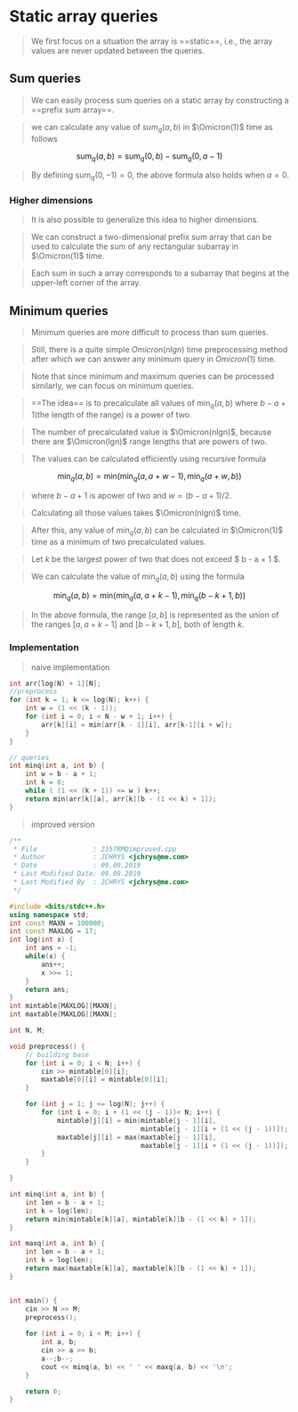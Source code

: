 # Static array queries
> We first focus on a situation the array is ==static==, i.e., the array values are never updated between the queries.

## Sum queries
> We can easily process sum queries on a static array by constructing a ==prefix sum array==.

> we can calculate any value of $sum_q(a, b)$ in $\Omicron(1)$ time as follows

$$
\text{sum}_q(a, b) = \text{sum}_q(0, b) - \text{sum}_q(0, a - 1)
$$

> By defining $\text{sum}_q(0, -1) = 0$, the above formula also holds when $a = 0$.


### Higher dimensions
> It is also possible to generalize this idea to higher dimensions.

> We can construct a two-dimensional prefix sum array that can be used to calculate the sum of any rectangular subarray in $\Omicron(1)$ time.

> Each sum in such a array corresponds to a subarray that begins at the upper-left corner of the array.


## Minimum queries
> Minimum queries are more difficult to process than sum queries.

> Still, there is a quite simple $Omicron(nlgn)$ time preprocessing method after which we can answer any minimum query in $Omicron(1)$ time. 

> Note that since minimum and maximum queries can be processed similarly, we can focus on minimum queries.

> ==The idea== is to precalculate all values of $\text{min}_q(a, b)$ where $b-a+1$(the length of the range) is a power of two.

> The number of precalculated value is $\Omicron(nlgn)$, because there are $\Omicron(lgn)$ range lengths that are powers of two.

> The values can be calculated efficiently using recursive formula

$$
\text{min}_q(a, b) = \text{min}(\text{min}_q(a, a + w -1), \text{min}_q(a + w, b) ) 
$$
> where $b - a + 1$ is apower of two and $w = (b - a + 1) / 2$.

> Calculating all those values takes $\Omicron(nlgn)$ time.


> After this, any value of $min_q(a, b)$ can be calculated in $\Omicron(1)$ time as a minimum of two precalculated values.

> Let $k$ be the largest power of two that does not exceed $ b - a + 1 $.

> We can calculate the value of $min_q(a, b)$ using the formula

$$
\text{min}_q(a, b) = \text{min}(\text{min}_q(a, a + k -1), \text{min}_q(b - k + 1, b))
$$

> In the above formula, the range $[a, b]$ is represented as the union of the ranges $[a, a + k -1 ]$ and $[b - k + 1, b]$, both of length $k$.


### Implementation
> naive implementation
```cpp
int arr[log(N) + 1][N];
//preprocess  
for (int k = 1; k <= log(N); k++) {
    int w = (1 << (k - 1));
    for (int i = 0; i < N - w + 1; i++) {
        arr[k][i] = min(arr[k - 1][i], arr[k-1][i + w]);
    }
}

// queries
int minq(int a, int b) {
    int w = b - a + 1;
    int k = 0;
    while ( (1 << (k + 1)) <= w ) k++;
    return min(arr[k][a], arr[k][b - (1 << k) + 1]);
}
```


> improved version

```cpp
/**
 * File              : 2357RMQimproved.cpp
 * Author            : JCHRYS <jchrys@me.com>
 * Date              : 09.09.2019
 * Last Modified Date: 09.09.2019
 * Last Modified By  : JCHRYS <jchrys@me.com>
 */

#include <bits/stdc++.h>
using namespace std;
int const MAXN = 100000;
int const MAXLOG = 17;
int log(int x) {
    int ans = -1;
    while(x) {
        ans++;
        x >>= 1;
    }
    return ans;
}
int mintable[MAXLOG][MAXN];
int maxtable[MAXLOG][MAXN];

int N, M;

void preprocess() {
    // building base
    for (int i = 0; i < N; i++) {
        cin >> mintable[0][i]; 
        maxtable[0][i] = mintable[0][i];
    }

    for (int j = 1; j <= log(N); j++) {
        for (int i = 0; i + (1 << (j - 1))< N; i++) {
            mintable[j][i] = min(mintable[j - 1][i], 
                                 mintable[j - 1][i + (1 << (j - 1))]);
            maxtable[j][i] = max(maxtable[j - 1][i], 
                                 maxtable[j - 1][i + (1 << (j - 1))]);
        }
    }

}

int minq(int a, int b) {
    int len = b - a + 1;
    int k = log(len);
    return min(mintable[k][a], mintable[k][b - (1 << k) + 1]);
}

int maxq(int a, int b) {
    int len = b - a + 1;
    int k = log(len);
    return max(maxtable[k][a], maxtable[k][b - (1 << k) + 1]);
}


int main() {
    cin >> N >> M;
    preprocess();
    
    for (int i = 0; i < M; i++) {
        int a, b;
        cin >> a >> b;
        a--;b--;
        cout << minq(a, b) << ' ' << maxq(a, b) << '\n';
    }

    return 0;
}

```
